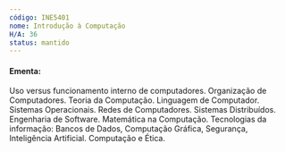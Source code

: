 ```yaml
---
código: INE5401
nome: Introdução à Computação
H/A: 36
status: mantido
---
```


#### Ementa:
Uso versus funcionamento interno de computadores. Organização de Computadores. Teoria da Computação. Linguagem de Computador. Sistemas Operacionais. Redes de Computadores. Sistemas Distribuídos. Engenharia de Software. Matemática na Computação. Tecnologias da informação: Bancos de Dados, Computação Gráfica, Segurança, Inteligência Artificial. Computação e Ética.

